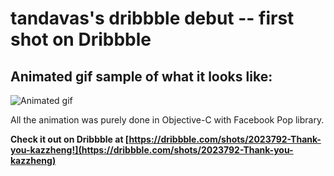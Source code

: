 # tandavas's dribbble debut -- first shot on Dribbble

## Animated gif sample of what it looks like:

![Animated gif](https://d13yacurqjgara.cloudfront.net/users/616055/screenshots/2023792/tandavas-debuts.gif)

All the animation was purely done in Objective-C with Facebook Pop library.

**Check it out on Dribbble at [https://dribbble.com/shots/2023792-Thank-you-kazzheng!](https://dribbble.com/shots/2023792-Thank-you-kazzheng)**

